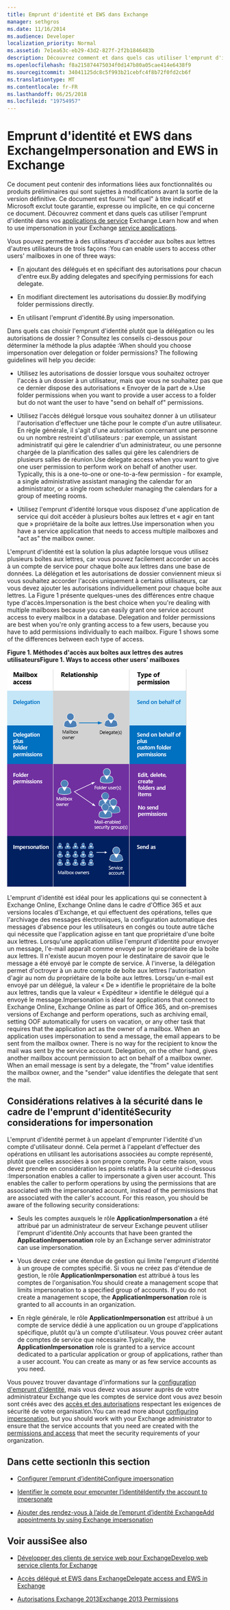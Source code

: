 ```yaml
---
title: Emprunt d'identité et EWS dans Exchange
manager: sethgros
ms.date: 11/16/2014
ms.audience: Developer
localization_priority: Normal
ms.assetid: 7e1ea63c-eb29-43d2-827f-2f2b1846483b
description: Découvrez comment et dans quels cas utiliser l'emprunt d'identité dans vos applications de service Exchange.
ms.openlocfilehash: f8a215874475034f0d147b80a05cae414e6438f9
ms.sourcegitcommit: 34041125dc8c5f993b21cebfc4f8b72f0fd2cb6f
ms.translationtype: MT
ms.contentlocale: fr-FR
ms.lasthandoff: 06/25/2018
ms.locfileid: "19754957"
---
```

# <a name="impersonation-and-ews-in-exchange"></a><span data-ttu-id="d76af-103">Emprunt d'identité et EWS dans Exchange</span><span class="sxs-lookup"><span data-stu-id="d76af-103">Impersonation and EWS in Exchange</span></span>

<span data-ttu-id="d76af-104">Ce document peut contenir des informations liées aux fonctionnalités ou produits préliminaires qui sont sujettes à modifications avant la sortie de la version définitive. Ce document est fourni "tel quel" à titre indicatif et Microsoft exclut toute garantie, expresse ou implicite, en ce qui concerne ce document. Découvrez comment et dans quels cas utiliser l'emprunt d'identité dans vos [applications de service](ews-application-types.md) Exchange.</span><span class="sxs-lookup"><span data-stu-id="d76af-104">Learn how and when to use impersonation in your Exchange [service applications](ews-application-types.md).</span></span>
  
<span data-ttu-id="d76af-105">Vous pouvez permettre à des utilisateurs d'accéder aux boîtes aux lettres d'autres utilisateurs de trois façons :</span><span class="sxs-lookup"><span data-stu-id="d76af-105">You can enable users to access other users' mailboxes in one of three ways:</span></span>
  
- <span data-ttu-id="d76af-106">En ajoutant des délégués et en spécifiant des autorisations pour chacun d'entre eux.</span><span class="sxs-lookup"><span data-stu-id="d76af-106">By adding delegates and specifying permissions for each delegate.</span></span>
    
- <span data-ttu-id="d76af-107">En modifiant directement les autorisations du dossier.</span><span class="sxs-lookup"><span data-stu-id="d76af-107">By modifying folder permissions directly.</span></span>
    
- <span data-ttu-id="d76af-108">En utilisant l'emprunt d'identité.</span><span class="sxs-lookup"><span data-stu-id="d76af-108">By using impersonation.</span></span>
    
<span data-ttu-id="d76af-p101">Dans quels cas choisir l'emprunt d'identité plutôt que la délégation ou les autorisations de dossier ? Consultez les conseils ci-dessous pour déterminer la méthode la plus adaptée :</span><span class="sxs-lookup"><span data-stu-id="d76af-p101">When should you choose impersonation over delegation or folder permissions? The following guidelines will help you decide:</span></span>
  
- <span data-ttu-id="d76af-111">Utilisez les autorisations de dossier lorsque vous souhaitez octroyer l'accès à un dossier à un utilisateur, mais que vous ne souhaitez pas que ce dernier dispose des autorisations « Envoyer de la part de ».</span><span class="sxs-lookup"><span data-stu-id="d76af-111">Use folder permissions when you want to provide a user access to a folder but do not want the user to have "send on behalf of" permissions.</span></span> 
    
- <span data-ttu-id="d76af-p102">Utilisez l'accès délégué lorsque vous souhaitez donner à un utilisateur l'autorisation d'effectuer une tâche pour le compte d'un autre utilisateur. En règle générale, il s'agit d'une autorisation concernant une personne ou un nombre restreint d'utilisateurs : par exemple, un assistant administratif qui gère le calendrier d'un administrateur, ou une personne chargée de la planification des salles qui gère les calendriers de plusieurs salles de réunion.</span><span class="sxs-lookup"><span data-stu-id="d76af-p102">Use delegate access when you want to give one user permission to perform work on behalf of another user. Typically, this is a one-to-one or one-to-a-few permission - for example, a single administrative assistant managing the calendar for an administrator, or a single room scheduler managing the calendars for a group of meeting rooms.</span></span>
    
- <span data-ttu-id="d76af-114">Utilisez l'emprunt d'identité lorsque vous disposez d'une application de service qui doit accéder à plusieurs boîtes aux lettres et « agir en tant que » propriétaire de la boîte aux lettres.</span><span class="sxs-lookup"><span data-stu-id="d76af-114">Use impersonation when you have a service application that needs to access multiple mailboxes and "act as" the mailbox owner.</span></span>
    
<span data-ttu-id="d76af-p103">L'emprunt d'identité est la solution la plus adaptée lorsque vous utilisez plusieurs boîtes aux lettres, car vous pouvez facilement accorder un accès à un compte de service pour chaque boîte aux lettres dans une base de données. La délégation et les autorisations de dossier conviennent mieux si vous souhaitez accorder l'accès uniquement à certains utilisateurs, car vous devez ajouter les autorisations individuellement pour chaque boîte aux lettres. La Figure 1 présente quelques-unes des différences entre chaque type d'accès.</span><span class="sxs-lookup"><span data-stu-id="d76af-p103">Impersonation is the best choice when you're dealing with multiple mailboxes because you can easily grant one service account access to every mailbox in a database. Delegation and folder permissions are best when you're only granting access to a few users, because you have to add permissions individually to each mailbox. Figure 1 shows some of the differences between each type of access.</span></span>
  
<span data-ttu-id="d76af-118">**Figure 1. Méthodes d'accès aux boîtes aux lettres des autres utilisateurs**</span><span class="sxs-lookup"><span data-stu-id="d76af-118">**Figure 1. Ways to access other users' mailboxes**</span></span>

![Diagramme montrant les types d'accès à la boîte aux lettres, la relation entre les propriétaires de boîtes aux lettres et le délégué pour chaque type, ainsi que le type d'autorisation. Autorisations « Envoyer pour le compte de » pour les autorisations de dossier et/ou délégation. Autorisations « Envoyer en tant que » pour l'emprunt d'identité.](media/Ex15_Delegate_Overview.png)
  
<span data-ttu-id="d76af-p105">L'emprunt d'identité est idéal pour les applications qui se connectent à Exchange Online, Exchange Online dans le cadre d'Office 365 et aux versions locales d'Exchange, et qui effectuent des opérations, telles que l'archivage des messages électroniques, la configuration automatique des messages d'absence pour les utilisateurs en congés ou toute autre tâche qui nécessite que l'application agisse en tant que propriétaire d'une boîte aux lettres. Lorsqu'une application utilise l'emprunt d'identité pour envoyer un message, l'e-mail apparaît comme envoyé par le propriétaire de la boîte aux lettres. Il n'existe aucun moyen pour le destinataire de savoir que le message a été envoyé par le compte de service. À l'inverse, la délégation permet d'octroyer à un autre compte de boîte aux lettres l'autorisation d'agir au nom du propriétaire de la boîte aux lettres. Lorsqu'un e-mail est envoyé par un délégué, la valeur « De » identifie le propriétaire de la boîte aux lettres, tandis que la valeur « Expéditeur » identifie le délégué qui a envoyé le message.</span><span class="sxs-lookup"><span data-stu-id="d76af-p105">Impersonation is ideal for applications that connect to Exchange Online, Exchange Online as part of Office 365, and on-premises versions of Exchange and perform operations, such as archiving email, setting OOF automatically for users on vacation, or any other task that requires that the application act as the owner of a mailbox. When an application uses impersonation to send a message, the email appears to be sent from the mailbox owner. There is no way for the recipient to know the mail was sent by the service account. Delegation, on the other hand, gives another mailbox account permission to act on behalf of a mailbox owner. When an email message is sent by a delegate, the "from" value identifies the mailbox owner, and the "sender" value identifies the delegate that sent the mail.</span></span> 
  
## <a name="security-considerations-for-impersonation"></a><span data-ttu-id="d76af-127">Considérations relatives à la sécurité dans le cadre de l'emprunt d'identité</span><span class="sxs-lookup"><span data-stu-id="d76af-127">Security considerations for impersonation</span></span>

<span data-ttu-id="d76af-p106">L'emprunt d'identité permet à un appelant d'emprunter l'identité d'un compte d'utilisateur donné. Cela permet à l'appelant d'effectuer des opérations en utilisant les autorisations associées au compte représenté, plutôt que celles associées à son propre compte. Pour cette raison, vous devez prendre en considération les points relatifs à la sécurité ci-dessous :</span><span class="sxs-lookup"><span data-stu-id="d76af-p106">Impersonation enables a caller to impersonate a given user account. This enables the caller to perform operations by using the permissions that are associated with the impersonated account, instead of the permissions that are associated with the caller's account. For this reason, you should be aware of the following security considerations:</span></span>
  
- <span data-ttu-id="d76af-131">Seuls les comptes auxquels le rôle **ApplicationImpersonation** a été attribué par un administrateur de serveur Exchange peuvent utiliser l'emprunt d'identité.</span><span class="sxs-lookup"><span data-stu-id="d76af-131">Only accounts that have been granted the **ApplicationImpersonation** role by an Exchange server administrator can use impersonation.</span></span> 
    
- <span data-ttu-id="d76af-p107">Vous devez créer une étendue de gestion qui limite l'emprunt d'identité à un groupe de comptes spécifié. Si vous ne créez pas d'étendue de gestion, le rôle **ApplicationImpersonation** est attribué à tous les comptes de l'organisation.</span><span class="sxs-lookup"><span data-stu-id="d76af-p107">You should create a management scope that limits impersonation to a specified group of accounts. If you do not create a management scope, the **ApplicationImpersonation** role is granted to all accounts in an organization.</span></span> 
    
- <span data-ttu-id="d76af-p108">En règle générale, le rôle **ApplicationImpersonation** est attribué à un compte de service dédié à une application ou un groupe d'applications spécifique, plutôt qu'à un compte d'utilisateur. Vous pouvez créer autant de comptes de service que nécessaire.</span><span class="sxs-lookup"><span data-stu-id="d76af-p108">Typically, the **ApplicationImpersonation** role is granted to a service account dedicated to a particular application or group of applications, rather than a user account. You can create as many or as few service accounts as you need.</span></span> 
    
<span data-ttu-id="d76af-136">Vous pouvez trouver davantage d'informations sur la [configuration d'emprunt d'identité](how-to-configure-impersonation.md), mais vous devez vous assurer auprès de votre administrateur Exchange que les comptes de service dont vous avez besoin sont créés avec des [accès et des autorisations](http://technet.microsoft.com/fr-fr/library/dd351175%28v=exchg.150%29.aspx) respectant les exigences de sécurité de votre organisation.</span><span class="sxs-lookup"><span data-stu-id="d76af-136">You can read more about [configuring impersonation](how-to-configure-impersonation.md), but you should work with your Exchange administrator to ensure that the service accounts that you need are created with the [permissions and access](http://technet.microsoft.com/fr-fr/library/dd351175%28v=exchg.150%29.aspx) that meet the security requirements of your organization.</span></span> 
  
## <a name="in-this-section"></a><span data-ttu-id="d76af-137">Dans cette section</span><span class="sxs-lookup"><span data-stu-id="d76af-137">In this section</span></span>

- [<span data-ttu-id="d76af-138">Configurer l’emprunt d’identité</span><span class="sxs-lookup"><span data-stu-id="d76af-138">Configure impersonation</span></span>](how-to-configure-impersonation.md)
    
- [<span data-ttu-id="d76af-139">Identifier le compte pour emprunter l’identité</span><span class="sxs-lookup"><span data-stu-id="d76af-139">Identify the account to impersonate</span></span>](how-to-identify-the-account-to-impersonate.md)
    
- [<span data-ttu-id="d76af-140">Ajouter des rendez-vous à l’aide de l’emprunt d’identité Exchange</span><span class="sxs-lookup"><span data-stu-id="d76af-140">Add appointments by using Exchange impersonation</span></span>](how-to-add-appointments-by-using-exchange-impersonation.md)
    
## <a name="see-also"></a><span data-ttu-id="d76af-141">Voir aussi</span><span class="sxs-lookup"><span data-stu-id="d76af-141">See also</span></span>


- [<span data-ttu-id="d76af-142">Développer des clients de service web pour Exchange</span><span class="sxs-lookup"><span data-stu-id="d76af-142">Develop web service clients for Exchange</span></span>](develop-web-service-clients-for-exchange.md)
    
- [<span data-ttu-id="d76af-143">Accès délégué et EWS dans Exchange</span><span class="sxs-lookup"><span data-stu-id="d76af-143">Delegate access and EWS in Exchange</span></span>](delegate-access-and-ews-in-exchange.md)
    
- [<span data-ttu-id="d76af-144">Autorisations Exchange 2013</span><span class="sxs-lookup"><span data-stu-id="d76af-144">Exchange 2013 Permissions</span></span>](http://technet.microsoft.com/fr-fr/library/dd351175%28v=exchg.150%29.aspx)
    

